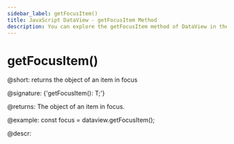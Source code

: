 ```yaml
---
sidebar_label: getFocusItem()
title: JavaScript DataView - getFocusItem Method 
description: You can explore the getFocusItem method of DataView in the documentation of the DHTMLX JavaScript UI library. Browse developer guides and API reference, try out code examples and live demos, and download a free 30-day evaluation version of DHTMLX Suite.
---
```


# getFocusItem()

@short: returns the object of an item in focus

@signature: {'getFocusItem(): T;'}

@returns:
The object of an item in focus.

@example:
const focus = dataview.getFocusItem();

@descr:
